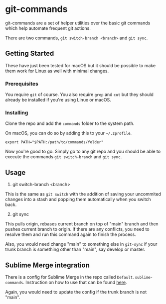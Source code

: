# git-commands

git-commands are a set of helper utilities over the basic git commands which help automate frequent git actions.

There are two commands, `git switch-branch <branch>` and `git sync`.

## Getting Started

These have just been tested for macOS but it should be possible to make them work for Linux as well with minimal changes.

### Prerequisites

You require `git` of course. You also require `grep` and `cut` but they should already be installed if you're using Linux or macOS.

### Installing

Clone the repo and add the `commands` folder to the system path.

On macOS, you can do so by adding this to your `~/.zprofile`.

```
export PATH="$PATH:/path/to/commands/folder"
```

Now you're good to go. Simply go to any git repo and you should be able to execute the commands `git switch-branch` and `git sync`.

## Usage

1. git switch-branch \<branch>

This is the same as `git switch` with the addition of saving your uncommited changes into a stash and popping them automatically when you switch back.

2. git sync

This pulls origin, rebases current branch on top of "main" branch and then pushes current branch to origin. If there are any conflicts, you need to resolve them and run this command again to finish the process.

Also, you would need change "main" to something else in `git-sync` if your trunk branch is something other than "main", say develop or master.

## Sublime Merge integration

There is a config for Sublime Merge in the repo called `Default.sublime-commands`. Instruction on how to use that can be found [here](https://www.sublimemerge.com/docs/custom_commands). 

Again, you would need to update the config if the trunk branch is not "main".



